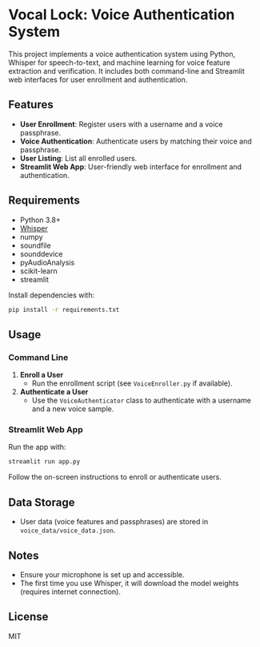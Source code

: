 # Vocal Lock: Voice Authentication System

This project implements a voice authentication system using Python, Whisper for speech-to-text, and machine learning for voice feature extraction and verification. It includes both command-line and Streamlit web interfaces for user enrollment and authentication.

## Features
- **User Enrollment**: Register users with a username and a voice passphrase.
- **Voice Authentication**: Authenticate users by matching their voice and passphrase.
- **User Listing**: List all enrolled users.
- **Streamlit Web App**: User-friendly web interface for enrollment and authentication.

## Requirements
- Python 3.8+
- [Whisper](https://github.com/openai/whisper)
- numpy
- soundfile
- sounddevice
- pyAudioAnalysis
- scikit-learn
- streamlit

Install dependencies with:
```bash
pip install -r requirements.txt
```

## Usage

### Command Line
1. **Enroll a User**
   - Run the enrollment script (see `VoiceEnroller.py` if available).
2. **Authenticate a User**
   - Use the `VoiceAuthenticator` class to authenticate with a username and a new voice sample.

### Streamlit Web App
Run the app with:
```bash
streamlit run app.py
```

Follow the on-screen instructions to enroll or authenticate users.

## Data Storage
- User data (voice features and passphrases) are stored in `voice_data/voice_data.json`.

## Notes
- Ensure your microphone is set up and accessible.
- The first time you use Whisper, it will download the model weights (requires internet connection).

## License
MIT 